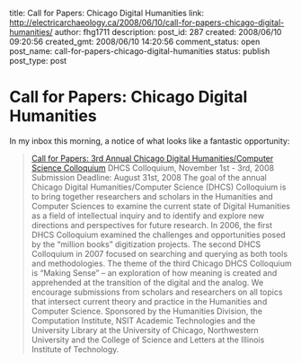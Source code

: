 title: Call for Papers: Chicago Digital Humanities
link: http://electricarchaeology.ca/2008/06/10/call-for-papers-chicago-digital-humanities/
author: fhg1711
description: 
post_id: 287
created: 2008/06/10 09:20:56
created_gmt: 2008/06/10 14:20:56
comment_status: open
post_name: call-for-papers-chicago-digital-humanities
status: publish
post_type: post

# Call for Papers: Chicago Digital Humanities

In my inbox this morning, a notice of what looks like a fantastic opportunity: 

> [Call for Papers: 3rd Annual Chicago Digital Humanities/Computer Science Colloquium](http://lucian.uchicago.edu/blogs/dhcs2008/draft-2008-call-for-papers/) DHCS Colloquium, November 1st - 3rd, 2008 Submission Deadline: August 31st, 2008 The goal of the annual Chicago Digital Humanities/Computer Science (DHCS) Colloquium is to bring together researchers and scholars in the Humanities and Computer Sciences to examine the current state of Digital Humanities as a field of intellectual inquiry and to identify and explore new directions and perspectives for future research. In 2006, the first DHCS Colloquium examined the challenges and opportunities posed by the “million books” digitization projects. The second DHCS Colloquium in 2007 focused on searching and querying as both tools and methodologies. The theme of the third Chicago DHCS Colloquium is “Making Sense” – an exploration of how meaning is created and apprehended at the transition of the digital and the analog. We encourage submissions from scholars and researchers on all topics that intersect current theory and practice in the Humanities and Computer Science. Sponsored by the Humanities Division, the Computation Institute, NSIT Academic Technologies and the University Library at the University of Chicago, Northwestern University and the College of Science and Letters at the Illinois Institute of Technology.
